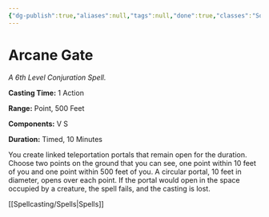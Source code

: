 ```yaml
---
{"dg-publish":true,"aliases":null,"tags":null,"done":true,"classes":"Sorcerer, Warlock, Wizard,","spellLevel":6,"school":"Conjuration","source":"PHB","permalink":"/spells/arcane-gate/","dgHomeLink":false,"dgPassFrontmatter":true}
---
```


# Arcane Gate
*A 6th Level Conjuration Spell.*

**Casting Time:** 1 Action

**Range:** Point, 500 Feet

**Components:** V S 

**Duration:** Timed, 10 Minutes

You create linked teleportation portals that remain open for the duration. Choose two points on the ground that you can see, one point within 10 feet of you and one point within 500 feet of you. A circular portal, 10 feet in diameter, opens over each point. If the portal would open in the space occupied by a creature, the spell fails, and the casting is lost.

[[Spellcasting/Spells|Spells]]